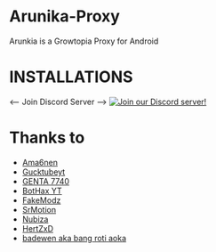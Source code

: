 # Arunika-Proxy 
Arunkia is a Growtopia Proxy for Android

# INSTALLATIONS 
<-- Join Discord Server -->
[![Join our Discord server!](https://invidget.switchblade.xyz/yxKtHPaxxD)](https://discord.gg/yxKtHPaxxD)

# Thanks to
* [Ama6nen](https://github.com/ama6nen)
* [Gucktubeyt](https://github.com/gucktubeyt)
* [GENTA 7740](https://github.com/GENTA7740)
* [BotHax YT](https://github.com/sTYzaBUvqRIj)
* [FakeModz](https://github.com/fakemodz)
* [SrMotion](https://github.com/SrMotion)
* [Nubiza](https://github.com/nubiza)
* [HertZxD](https://github.com/HertZxD)
* [badewen aka bang roti aoka](https://github.com/badewen)
